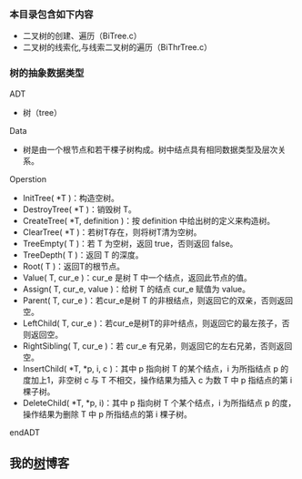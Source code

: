 
### 本目录包含如下内容  

- 二叉树的创建、遍历（BiTree.c）
- 二叉树的线索化,与线索二叉树的遍历（BiThrTree.c）

### 树的抽象数据类型  

ADT	

- 树（tree）

Data

- 树是由一个根节点和若干棵子树构成。树中结点具有相同数据类型及层次关系。

Operstion

- InitTree( *T )：构造空树。
- DestroyTree( *T )：销毁树 T。
- CreateTree( *T,  definition )：按 definition 中给出树的定义来构造树。
- ClearTree( *T )：若树T存在，则将树T清为空树。
- TreeEmpty( T )：若 T 为空树，返回 true，否则返回 false。
- TreeDepth( T )：返回 T 的深度。
- Root( T )：返回T的根节点。
- Value( T, cur_e )：cur_e 是树 T 中一个结点，返回此节点的值。
- Assign( T, cur_e, value )：给树 T 的结点 cur_e 赋值为 value。
- Parent( T, cur_e )：若cur_e是树 T 的非根结点，则返回它的双亲，否则返回空。
- LeftChild( T, cur_e )：若cur_e是树T的非叶结点，则返回它的最左孩子，否则返回空。
- RightSibling( T, cur_e )：若 cur_e 有兄弟，则返回它的左右兄弟，否则返回空。
- InsertChild( *T, *p, i, c )：其中 p 指向树 T 的某个结点，i 为所指结点 p 的度加上1，非空树 c 与 T  不相交，操作结果为插入 c 为数 T 中 p 指结点的第 i 棵子树。
- DeleteChild( *T, *p, i)：其中 p 指向树 T 个某个结点，i 为所指结点 p 的度， 操作结果为删除 T 中 p 所指结点的第 i 棵子树。

endADT

## 我的[树](https://sxhpai.github.io/2022/03/26/DS/DS1/)博客
